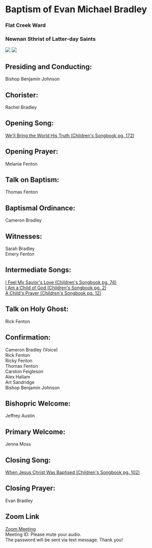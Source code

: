 # Baptism of Evan Michael Bradley
### Flat Creek Ward
### Newnan Sthrist of Latter-day Saints
<img src="https://www.dropbox.com/s/mefqaiszgvfn8l9/Sarah.jpg?raw=1">
<img src="https://www.dropbox.com/s/3nzq3t0zltvg5yl/john_baptizing_jesus_greg_olsen.jpeg?raw=1">

## Presiding and Conducting:
Bishop Benjamin Johnson

## Chorister:
Rachel Bradley

## Opening Song:
[We'll Bring the World His Truth (Children's Songbook pg. 172)](https://www.churchofjesuschrist.org/music/library/childrens-songbook/well-bring-the-world-his-truth-army-of-helaman?lang=eng)  

## Opening Prayer:
Melanie Fenton

## Talk on Baptism:
Thomas Fenton

## Baptismal Ordinance:
Cameron Bradley

## Witnesses:
Sarah Bradley  
Emery Fenton

## Intermediate Songs:
[I Feel My Savior's Love (Children's Songbook pg. 74)](https://www.churchofjesuschrist.org/music/library/childrens-songbook/i-feel-my-saviors-love?lang=eng)  
[I Am a Child of God (Children's Songbook pg. 2)](https://www.churchofjesuschrist.org/music/library/childrens-songbook/i-am-a-child-of-god?lang=eng)  
[A Child's Prayer (Children's Songbook pg. 12)](https://www.churchofjesuschrist.org/music/library/childrens-songbook/a-childs-prayer?lang=eng)  

## Talk on Holy Ghost:
Rick Fenton

## Confirmation:
Cameron Bradley (Voice)  
Rick Fenton  
Ricky Fenton  
Thomas Fenton  
Carston Feigleson  
Alex Hallam  
Art Sandridge    
Bishop Benjamin Johnson

## Bishopric Welcome:
Jeffrey Austin

## Primary Welcome:
Jenna Moss

## Closing Song:
[When Jesus Christ Was Baptised (Children's Songbook pg. 102)](https://www.churchofjesuschrist.org/music/library/childrens-songbook/when-jesus-christ-was-baptized?lang=eng)

## Closing Prayer:
Evan Bradley

## Zoom Link
[Zoom Meeting](https://)  
Meeting ID:
Please mute your audio.  
The password will be sent via text message. Thank you!
